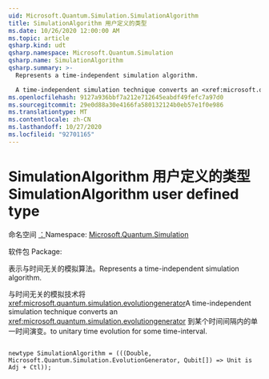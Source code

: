 ```yaml
---
uid: Microsoft.Quantum.Simulation.SimulationAlgorithm
title: SimulationAlgorithm 用户定义的类型
ms.date: 10/26/2020 12:00:00 AM
ms.topic: article
qsharp.kind: udt
qsharp.namespace: Microsoft.Quantum.Simulation
qsharp.name: SimulationAlgorithm
qsharp.summary: >-
  Represents a time-independent simulation algorithm.

  A time-independent simulation technique converts an <xref:microsoft.quantum.simulation.evolutiongenerator> to unitary time evolution for some time-interval.
ms.openlocfilehash: 9127a936bbf7a212e712645eabdf49fefc7a97d0
ms.sourcegitcommit: 29e0d88a30e4166fa580132124b0eb57e1f0e986
ms.translationtype: MT
ms.contentlocale: zh-CN
ms.lasthandoff: 10/27/2020
ms.locfileid: "92701165"
---
```

# <a name="simulationalgorithm-user-defined-type"></a><span data-ttu-id="6bd1d-102">SimulationAlgorithm 用户定义的类型</span><span class="sxs-lookup"><span data-stu-id="6bd1d-102">SimulationAlgorithm user defined type</span></span>

<span data-ttu-id="6bd1d-103">命名空间 [：](xref:Microsoft.Quantum.Simulation)</span><span class="sxs-lookup"><span data-stu-id="6bd1d-103">Namespace: [Microsoft.Quantum.Simulation](xref:Microsoft.Quantum.Simulation)</span></span>

<span data-ttu-id="6bd1d-104">软件包 [](https://nuget.org/packages/)</span><span class="sxs-lookup"><span data-stu-id="6bd1d-104">Package: [](https://nuget.org/packages/)</span></span>


<span data-ttu-id="6bd1d-105">表示与时间无关的模拟算法。</span><span class="sxs-lookup"><span data-stu-id="6bd1d-105">Represents a time-independent simulation algorithm.</span></span>

<span data-ttu-id="6bd1d-106">与时间无关的模拟技术将 <xref:microsoft.quantum.simulation.evolutiongenerator></span><span class="sxs-lookup"><span data-stu-id="6bd1d-106">A time-independent simulation technique converts an <xref:microsoft.quantum.simulation.evolutiongenerator></span></span>
<span data-ttu-id="6bd1d-107">到某个时间间隔内的单一时间演变。</span><span class="sxs-lookup"><span data-stu-id="6bd1d-107">to unitary time evolution for some time-interval.</span></span>

```qsharp

newtype SimulationAlgorithm = (((Double, Microsoft.Quantum.Simulation.EvolutionGenerator, Qubit[]) => Unit is Adj + Ctl));
```

